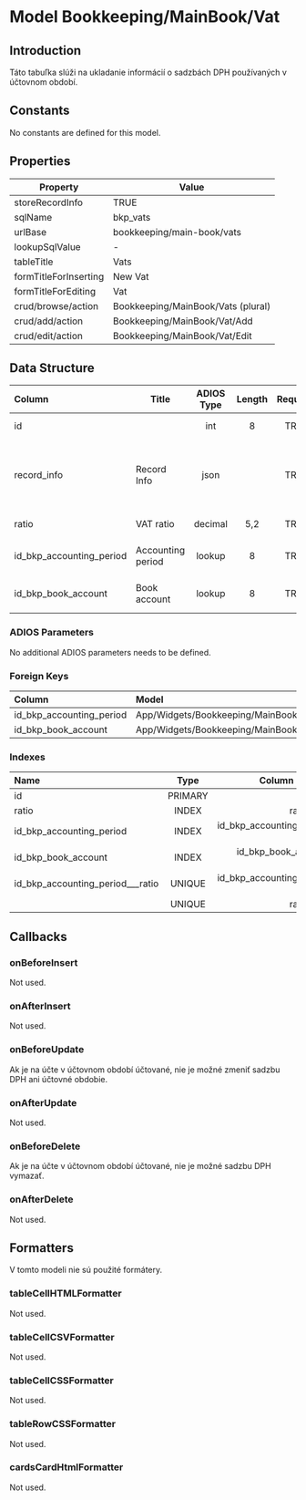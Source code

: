 # Model Bookkeeping/MainBook/Vat

## Introduction

Táto tabuľka slúži na ukladanie informácií o sadzbách DPH používaných v účtovnom období.

## Constants

No constants are defined for this model.

## Properties

| Property              | Value                               |
| --------------------- | ----------------------------------- |
| storeRecordInfo       | TRUE                                |
| sqlName               | bkp_vats                            |
| urlBase               | bookkeeping/main-book/vats          |
| lookupSqlValue        | -                                   |
| tableTitle            | Vats                                |
| formTitleForInserting | New Vat                             |
| formTitleForEditing   | Vat                                 |
| crud/browse/action    | Bookkeeping/MainBook/Vats (plural) |
| crud/add/action       | Bookkeeping/MainBook/Vat/Add       |
| crud/edit/action      | Bookkeeping/MainBook/Vat/Edit      |

## Data Structure

| Column                   | Title             | ADIOS Type | Length | Required | Notes                                      |
| :----------------------- | ----------------- | :--------: | :----: | :------: | :----------------------------------------- |
| id                       |                   |    int     |   8    |   TRUE   | Unique record ID                           |
| record_info              | Record Info       |    json    |        |   TRUE   | Info about INSERT and UPDATE time & author |
| ratio                    | VAT ratio         |  decimal   |  5,2   |   TRUE   | Percento DPH                               |
| id_bkp_accounting_period | Accounting period |   lookup   |   8    |   TRUE   | ID účtovného obdobia                       |
| id_bkp_book_account      | Book account      |   lookup   |   8    |   TRUE   | ID účtu z účtovnej osnovy                  |

### ADIOS Parameters

No additional ADIOS parameters needs to be defined.

### Foreign Keys

| Column                   | Model                                                    | Relation | OnUpdate | OnDelete |
| :----------------------- | :------------------------------------------------------- | :------: | -------- | -------- |
| id_bkp_accounting_period | App/Widgets/Bookkeeping/MainBook/Models/AccountingPeriod |   1:N    | Cascade  | Cascade  |
| id_bkp_book_account      | App/Widgets/Bookkeeping/MainBook/Models/BookAccount      |   M:N    | Cascade  | Restrict |

### Indexes

| Name                             |  Type   |               Column + Order |
| :------------------------------- | :-----: | ---------------------------: |
| id                               | PRIMARY |                       id ASC |
| ratio                            |  INDEX  |                    ratio ASC |
| id_bkp_accounting_period         |  INDEX  | id_bkp_accounting_period ASC |
| id_bkp_book_account              |  INDEX  |      id_bkp_book_account ASC |
| id_bkp_accounting_period___ratio | UNIQUE  | id_bkp_accounting_period ASC |
|                                  | UNIQUE  |                    ratio ASC |

## Callbacks

### onBeforeInsert

Not used.

### onAfterInsert

Not used.

### onBeforeUpdate

Ak je na účte v účtovnom období účtované, nie je možné zmeniť sadzbu DPH ani účtovné obdobie.

### onAfterUpdate

Not used.

### onBeforeDelete

Ak je na účte v účtovnom období účtované, nie je možné sadzbu DPH vymazať.

### onAfterDelete

Not used.

## Formatters

V tomto modeli nie sú použité formátery.

### tableCellHTMLFormatter

Not used.

### tableCellCSVFormatter

Not used.

### tableCellCSSFormatter

Not used.

### tableRowCSSFormatter

Not used.

### cardsCardHtmlFormatter

Not used.
